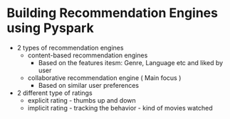 # Building Recommendation Engines using Pyspark
  - 2 types of recommendation engines
    - content-based recommendation engines
      - Based on the features itesm: Genre, Language etc and liked by user
    - collaborative recommendation engine ( Main focus )
      - Based on similar user preferences
  - 2 different type of ratings
    - explicit rating - thumbs up and down
    - implicit rating - tracking the behavior - kind of movies watched


